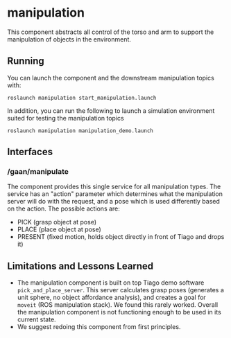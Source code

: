 # manipulation

This component abstracts all control of the torso and arm to support the manipulation of objects in the environment.

## Running

You can launch the component and the downstream manipulation topics with:

```
roslaunch manipulation start_manipulation.launch
```

In addition, you can run the following to launch a simulation environment suited for testing the manipulation topics

```
roslaunch manipulation manipulation_demo.launch
```

## Interfaces

### /gaan/manipulate

The component provides this single service for all manipulation types. The service has an "action" parameter which determines what the manipulation server will do with the request, and a pose which is used differently based on the action. The possible actions are:

- PICK (grasp object at pose)
- PLACE (place object at pose)
- PRESENT (fixed motion, holds object directly in front of Tiago and drops it)

## Limitations and Lessons Learned

- The manipulation component is built on top Tiago demo software ``pick_and_place_server``. This server calculates grasp poses (generates a unit sphere, no object affordance analysis), and creates a goal for ``moveit`` (ROS manipulation stack). We found this rarely worked. Overall the manipulation component is not functioning enough to be used in its current state.
- We suggest redoing this component from first principles.
